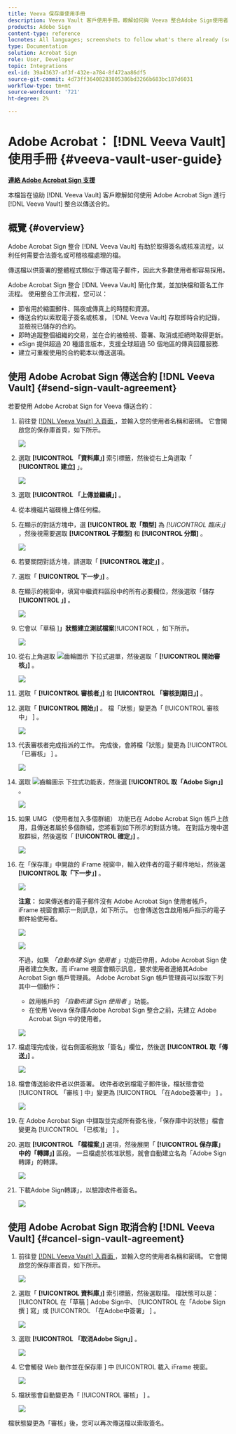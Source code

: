 ```yaml
---
title: Veeva 保存庫使用手冊
description: Veeva Vault 客戶使用手冊，瞭解如何與 Veeva 整合Adobe Sign使用者
products: Adobe Sign
content-type: reference
locnotes: All languages; screenshots to follow what's there already (seems there is a mix within a given language version of the article)
type: Documentation
solution: Acrobat Sign
role: User, Developer
topic: Integrations
exl-id: 39a43637-af3f-432e-a784-8f472aa86df5
source-git-commit: 4d73ff36408283805386bd3266b683bc187d6031
workflow-type: tm+mt
source-wordcount: '721'
ht-degree: 2%

---
```


# Adobe Acrobat： [!DNL Veeva Vault] 使用手冊 {#veeva-vault-user-guide}

[**連絡 Adobe Acrobat Sign 支援**](https://adobe.com/go/adobesign-support-center_tw)

本檔旨在協助 [!DNL Veeva Vault] 客戶瞭解如何使用 Adobe Acrobat Sign 進行 [!DNL Veeva Vault] 整合以傳送合約。

## 概覽 {#overview}

Adobe Acrobat Sign 整合 [!DNL Veeva Vault] 有助於取得簽名或核准流程，以利任何需要合法簽名或可稽核檔處理的檔。

傳送檔以供簽署的整體程式類似于傳送電子郵件，因此大多數使用者都容易採用。

Adobe Acrobat Sign 整合 [!DNL Veeva Vault] 簡化作業，並加快檔和簽名工作流程。 使用整合工作流程，您可以：

* 節省用於縮圖郵件、隔夜或傳真上的時間和資源。
* 傳送合約以索取電子簽名或核准， [!DNL Veeva Vault] 存取即時合約記錄，並檢視已儲存的合約。
* 即時追蹤整個組織的交易，並在合約被檢視、簽署、取消或拒絕時取得更新。
* eSign 提供超過 20 種語言版本，支援全球超過 50 個地區的傳真回覆服務.
* 建立可重複使用的合約範本以傳送選項。

## 使用 Adobe Acrobat Sign 傳送合約 [!DNL Veeva Vault] {#send-sign-vault-agreement}

若要使用 Adobe Acrobat Sign for Veeva 傳送合約：

1. 前往登 [[!DNL Veeva Vault]  入頁面 ](https://login.veevavault.com/) ，並輸入您的使用者名稱和密碼。 它會開啟您的保存庫首頁，如下所示。

   ![](images/vault-home.png)

1. 選取 **[!UICONTROL 「資料庫」]** 索引標籤，然後從右上角選取「 **[!UICONTROL 建立]** 」。

   ![](images/create-library.png)

1. 選取 **[!UICONTROL 「上傳並繼續」]** 。

1. 從本機磁片磁碟機上傳任何檔。

1. 在顯示的對話方塊中，選 **[!UICONTROL 取「類型]** 為 *[!UICONTROL 臨床」]* ，然後視需要選取 **[!UICONTROL 子類型]** 和 **[!UICONTROL 分類]** 。

   ![](images/choose-document-type.png)

1. 若要關閉對話方塊，請選取「 **[!UICONTROL 確定」]** 。

1. 選取「 **[!UICONTROL 下一步」]** 。

1. 在顯示的視窗中，填寫中繼資料區段中的所有必要欄位，然後選取「儲存 **[!UICONTROL 」]** 。

   ![](images/metadata-details.png)

1. 它會以「草稿 ]**」狀態建立測試檔案**[!UICONTROL  ，如下所示。

   ![](images/document-draft.png)

1. 從右上角選取 ![ 齒輪圖示 ](images/icon-gear.png) 下拉式選單，然後選取「 **[!UICONTROL 開始審核」]** 。

   ![](images/start-review.png)

1. 選取「 **[!UICONTROL 審核者」]** 和 **[!UICONTROL 「審核到期日」]** 。

1. 選取「 **[!UICONTROL 開始」]** 。 檔「狀態」變更為「 [!UICONTROL  審核中」 ] 。

   ![](images/in-review.png)

1. 代表審核者完成指派的工作。 完成後，會將檔「狀態」變更為 [!UICONTROL  「已審核」 ] 。

   ![](images/reviewed-status.png)

1. 選取 ![ 齒輪圖示 ](images/icon-gear.png) 下拉式功能表，然後選 **[!UICONTROL 取「Adobe Sign」]** 。

   ![](images/select-adobe-sign.png)

1. 如果 UMG （使用者加入多個群組） 功能已在 Adobe Acrobat Sign 帳戶上啟用，且傳送者屬於多個群組，您將看到如下所示的對話方塊。 在對話方塊中選取群組，然後選取「 **[!UICONTROL 確定」]** 。

   ![](images/umg-dialog.png)

1. 在「保存庫」中開啟的 iFrame 視窗中，輸入收件者的電子郵件地址，然後選 **[!UICONTROL 取「下一步」]** 。

   ![](images/iframe.png)

   **注意：** 如果傳送者的電子郵件沒有 Adobe Acrobat Sign 使用者帳戶，iFrame 視窗會顯示一則訊息，如下所示。 也會傳送包含啟用帳戶指示的電子郵件給使用者。

   ![](images/iFrame-registration-message.png)

   ![](images/iFrame-confirm-email.png)

   不過，如果 *「自動布建 Sign 使用者* 」功能已停用，Adobe Acrobat Sign 使用者建立失敗，而 iFrame 視窗會顯示訊息，要求使用者連絡其Adobe Acrobat Sign 帳戶管理員。 Adobe Acrobat Sign 帳戶管理員可以採取下列其中一個動作：

   * 啟用帳戶的 *「自動布建 Sign 使用者* 」功能。
   * 在使用 Veeva 保存庫Adobe Acrobat Sign 整合之前，先建立 Adobe Acrobat Sign 中的使用者。

   ![](images/iFrame-contact-administrator.png)

1. 檔處理完成後，從右側面板拖放「簽名」欄位，然後選 **[!UICONTROL 取「傳送」]** 。

   ![](images/add-signature-fields.png)

1. 檔會傳送給收件者以供簽署。 收件者收到檔電子郵件後，檔狀態會從 [!UICONTROL  「審核 ] 中」變更為 [!UICONTROL  「在Adobe簽署中」 ] 。

   ![](images/in-adobe-signing.png)

1. 在 Adobe Acrobat Sign 中擷取並完成所有簽名後，「保存庫中的狀態」檔會變更為 [!UICONTROL  「已核准」 ] 。

1. 選取 **[!UICONTROL 「檔檔案」]** 選項，然後展開「 **[!UICONTROL 保存庫」中的「轉譯」]** 區段。 一旦檔處於核准狀態，就會自動建立名為「Adobe Sign轉譯」的轉譯。

   ![](images/document-files.png)

1. 下載Adobe Sign轉譯」，以驗證收件者簽名。

   ![](images/verify-signature.png)

## 使用 Adobe Acrobat Sign 取消合約 [!DNL Veeva Vault] {#cancel-sign-vault-agreement}

1. 前往登 [[!DNL Veeva Vault]  入頁面 ](https://login.veevavault.com/) ，並輸入您的使用者名稱和密碼。 它會開啟您的保存庫首頁，如下所示。

   ![](images/vault-home.png)

1. 選取「 **[!UICONTROL 資料庫」]** 索引標籤，然後選取檔。 檔狀態可以是： [!UICONTROL  在「草稿 ] Adobe Sign中、 [!UICONTROL  在「Adobe Sign撰 ] 寫」或 [!UICONTROL  「在Adobe中簽署」 ] 。

   ![](images/document-adobe-sign-authoring.png)

1. 選取 **[!UICONTROL 「取消Adobe Sign」]** 。

   ![](images/cancel-document.png)

1. 它會觸發 Web 動作並在保存庫 ] 中 [!UICONTROL  載入 iFrame 視窗。

   ![](images/cancelled-document.png)

1. 檔狀態會自動變更為「 [!UICONTROL  審核」 ] 。

   ![](images/cancel-reviewed.png)

檔狀態變更為「審核」後，您可以再次傳送檔以索取簽名。
